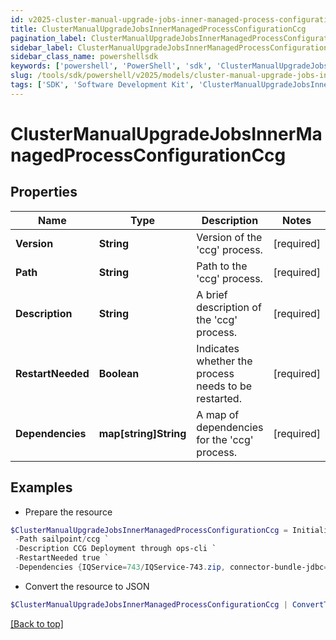 ```yaml
---
id: v2025-cluster-manual-upgrade-jobs-inner-managed-process-configuration-ccg
title: ClusterManualUpgradeJobsInnerManagedProcessConfigurationCcg
pagination_label: ClusterManualUpgradeJobsInnerManagedProcessConfigurationCcg
sidebar_label: ClusterManualUpgradeJobsInnerManagedProcessConfigurationCcg
sidebar_class_name: powershellsdk
keywords: ['powershell', 'PowerShell', 'sdk', 'ClusterManualUpgradeJobsInnerManagedProcessConfigurationCcg', 'V2025ClusterManualUpgradeJobsInnerManagedProcessConfigurationCcg'] 
slug: /tools/sdk/powershell/v2025/models/cluster-manual-upgrade-jobs-inner-managed-process-configuration-ccg
tags: ['SDK', 'Software Development Kit', 'ClusterManualUpgradeJobsInnerManagedProcessConfigurationCcg', 'V2025ClusterManualUpgradeJobsInnerManagedProcessConfigurationCcg']
---
```



# ClusterManualUpgradeJobsInnerManagedProcessConfigurationCcg

## Properties

Name | Type | Description | Notes
------------ | ------------- | ------------- | -------------
**Version** | **String** | Version of the 'ccg' process. | [required]
**Path** | **String** | Path to the 'ccg' process. | [required]
**Description** | **String** | A brief description of the 'ccg' process. | [required]
**RestartNeeded** | **Boolean** | Indicates whether the process needs to be restarted. | [required]
**Dependencies** | **map[string]String** | A map of dependencies for the 'ccg' process. | [required]

## Examples

- Prepare the resource
```powershell
$ClusterManualUpgradeJobsInnerManagedProcessConfigurationCcg = Initialize-PSSailpoint.V2025ClusterManualUpgradeJobsInnerManagedProcessConfigurationCcg  -Version 1798_1054_241.0.0 `
 -Path sailpoint/ccg `
 -Description CCG Deployment through ops-cli `
 -RestartNeeded true `
 -Dependencies {IQService=743/IQService-743.zip, connector-bundle-jdbc=432/connector-bundle-jdbc-432.zip, connector-bundle-misc=437/connector-bundle-misc-437.zip, connector-bundle-unix=242/connector-bundle-unix-242.zip, connector-common-config=208/connector-common-config-208.zip, connector-bundle-filebased=222/connector-bundle-filebased-222.zip, connector-bundle-imprivata=3/connector-bundle-imprivata-3.zip, connector-bundle-mainframe=211/connector-bundle-mainframe-211.zip, connector-bundle-directories=681/connector-bundle-directories-681.zip, connector-bundle-sap-on-prem=196/connector-bundle-sap-on-prem-196.zip, connector-bundle-webservices=1535/connector-bundle-webservices-1535.zip, connector-bundle-sap-cloud-app=175/connector-bundle-sap-cloud-app-175.zip, connector-bundle-healthcare-epic=302/connector-bundle-healthcare-epic-302.zip, connector-bundle-hrms-oraclefusionhcm=166/connector-bundle-hrms-oraclefusionhcm-166.zip, connector-bundle-collaboration-connectors=246/connector-bundle-collaboration-connectors-246.zip}
```

- Convert the resource to JSON
```powershell
$ClusterManualUpgradeJobsInnerManagedProcessConfigurationCcg | ConvertTo-JSON
```


[[Back to top]](#) 

